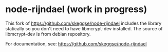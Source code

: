 node-rijndael (work in progress)
============= 
This fork of https://github.com/skeggse/node-rijndael includes the library statically so you don't need to have libmcrypt-dev installed.
The source of libmcrypt-dev is from debian repository.

For documentation, see: https://github.com/skeggse/node-rijndael